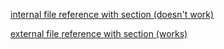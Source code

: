 [internal file reference with section (doesn't work)](./test.md#section-2)

[external file reference with section (works)](https://github.com/syreal17/section-jump-test-1/blob/main/test.md#section-2)
